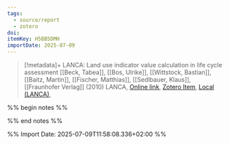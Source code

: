 ```yaml
---
tags:
  - source/report
  - zotero
doi: 
itemKey: H5BB5DMH
importDate: 2025-07-09
---
```

>[!metadata]+
> LANCA: Land use indicator value calculation in life cycle assessment
> [[Beck, Tabea]], [[Bos, Ulrike]], [[Wittstock, Bastian]], [[Baitz, Martin]], [[Fischer, Matthias]], [[Sedlbauer, Klaus]], 
> [[Fraunhofer Verlag]] (2010)
> LANCA, 
> [Online link](), [Zotero Item](zotero://select/library/items/H5BB5DMH), [Local (LANCA)](file://C:/Users/aburg/Documents/references/zotero/storage/2SGT4L2S/LANCA.pdf), 

%% begin notes %%

%% end notes %%

%% Import Date: 2025-07-09T11:58:08.336+02:00 %%
